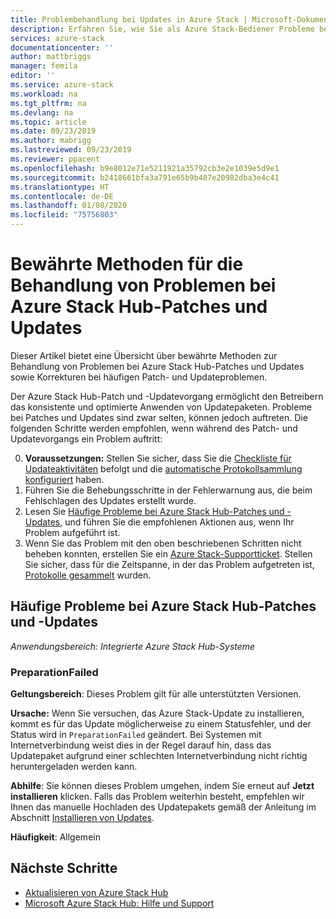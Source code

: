 ```yaml
---
title: Problembehandlung bei Updates in Azure Stack | Microsoft-Dokumentation
description: Erfahren Sie, wie Sie als Azure Stack-Bediener Probleme bei Updates beheben, sodass Azure Stack so schnell wie möglich wieder in den Produktivmodus zurückkehren kann.
services: azure-stack
documentationcenter: ''
author: mattbriggs
manager: femila
editor: ''
ms.service: azure-stack
ms.workload: na
ms.tgt_pltfrm: na
ms.devlang: na
ms.topic: article
ms.date: 09/23/2019
ms.author: mabrigg
ms.lastreviewed: 09/23/2019
ms.reviewer: ppacent
ms.openlocfilehash: b9e8012e71e5211921a35792cb3e2e1039e5d9e1
ms.sourcegitcommit: b2418661bfa3a791e65b9b487e20982dba3e4c41
ms.translationtype: HT
ms.contentlocale: de-DE
ms.lasthandoff: 01/08/2020
ms.locfileid: "75756803"
---
```

# <a name="best-practices-for-troubleshooting-azure-stack-hub-patch-and-update-issues"></a>Bewährte Methoden für die Behandlung von Problemen bei Azure Stack Hub-Patches und Updates

Dieser Artikel bietet eine Übersicht über bewährte Methoden zur Behandlung von Problemen bei Azure Stack Hub-Patches und Updates sowie Korrekturen bei häufigen Patch- und Updateproblemen.


Der Azure Stack Hub-Patch und -Updatevorgang ermöglicht den Betreibern das konsistente und optimierte Anwenden von Updatepaketen. Probleme bei Patches und Updates sind zwar selten, können jedoch auftreten. Die folgenden Schritte werden empfohlen, wenn während des Patch- und Updatevorgangs ein Problem auftritt:

0. **Voraussetzungen:** Stellen Sie sicher, dass Sie die [Checkliste für Updateaktivitäten](release-notes-checklist.md) befolgt und die [automatische Protokollsammlung konfiguriert](azure-stack-configure-automatic-diagnostic-log-collection.md) haben.
1. Führen Sie die Behebungsschritte in der Fehlerwarnung aus, die beim Fehlschlagen des Updates erstellt wurde.
2. Lesen Sie [Häufige Probleme bei Azure Stack Hub-Patches und -Updates](https://docs.microsoft.com/azure-stack/operator/azure-stack-updates-troubleshoot#common-azure-stack-hub-patch-and-update-issues), und führen Sie die empfohlenen Aktionen aus, wenn Ihr Problem aufgeführt ist.
3. Wenn Sie das Problem mit den oben beschriebenen Schritten nicht beheben konnten, erstellen Sie ein [Azure Stack-Supportticket](azure-stack-help-and-support-overview.md). Stellen Sie sicher, dass für die Zeitspanne, in der das Problem aufgetreten ist, [Protokolle gesammelt](https://docs.microsoft.com/azure-stack/operator/azure-stack-configure-on-demand-diagnostic-log-collection) wurden.

## <a name="common-azure-stack-hub-patch-and-update-issues"></a>Häufige Probleme bei Azure Stack Hub-Patches und -Updates

*Anwendungsbereich: Integrierte Azure Stack Hub-Systeme*

### <a name="preparationfailed"></a>PreparationFailed

**Geltungsbereich**: Dieses Problem gilt für alle unterstützten Versionen.

**Ursache:** Wenn Sie versuchen, das Azure Stack-Update zu installieren, kommt es für das Update möglicherweise zu einem Statusfehler, und der Status wird in `PreparationFailed` geändert. Bei Systemen mit Internetverbindung weist dies in der Regel darauf hin, dass das Updatepaket aufgrund einer schlechten Internetverbindung nicht richtig heruntergeladen werden kann. 

**Abhilfe**: Sie können dieses Problem umgehen, indem Sie erneut auf **Jetzt installieren** klicken. Falls das Problem weiterhin besteht, empfehlen wir Ihnen das manuelle Hochladen des Updatepakets gemäß der Anleitung im Abschnitt [Installieren von Updates](azure-stack-apply-updates.md?#install-updates-and-monitor-progress).

**Häufigkeit**: Allgemein

## <a name="next-steps"></a>Nächste Schritte

- [Aktualisieren von Azure Stack Hub](azure-stack-updates.md)  
- [Microsoft Azure Stack Hub: Hilfe und Support](azure-stack-help-and-support-overview.md)
